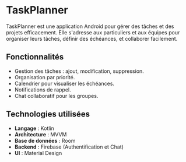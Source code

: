 # TaskPlanner

TaskPlanner est une application Android pour gérer des tâches et des projets efficacement. Elle s'adresse aux particuliers et aux équipes pour organiser leurs tâches, définir des échéances, et collaborer facilement.

## Fonctionnalités
- Gestion des tâches : ajout, modification, suppression.
- Organisation par priorité.
- Calendrier pour visualiser les échéances.
- Notifications de rappel.
- Chat collaboratif pour les groupes.

## Technologies utilisées
- **Langage** : Kotlin
- **Architecture** : MVVM
- **Base de données** : Room
- **Backend** : Firebase (Authentification et Chat)
- **UI** : Material Design